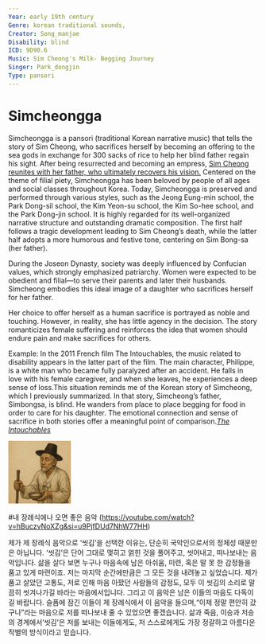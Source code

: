 ```yaml
---
Year: early 19th century 
Genre: korean traditional sounds, 
Creator: Song_manjae
Disability: blind
ICD: 9D90.6
Music: Sim Cheong's Milk- Begging Journey
Singer: Park_dongjin
Type: pansori
---
```


# Simcheongga

Simcheongga is a pansori (traditional Korean narrative music) that tells the story of Sim Cheong, who sacrifices herself by becoming an offering to the sea gods in exchange for 300 sacks of rice to help her blind father regain his sight. After being resurrected and becoming an empress, [Sim Cheong reunites with her father, who ultimately recovers his vision.](https://youtu.be/LrMb2ixf9Eo?si=JtzqMrJYllSxg_rx)
Centered on the theme of filial piety, Simcheongga has been beloved by people of all ages and social classes throughout Korea.
Today, Simcheongga is preserved and performed through various styles, such as the Jeong Eung-min school, the Park Dong-sil school, the Kim Yeon-su school, the Kim So-hee school, and the Park Dong-jin school.
It is highly regarded for its well-organized narrative structure and outstanding dramatic composition.
The first half follows a tragic development leading to Sim Cheong’s death, while the latter half adopts a more humorous and festive tone, centering on Sim Bong-sa (her father).

During the Joseon Dynasty, society was deeply influenced by Confucian values, which strongly emphasized patriarchy. Women were expected to be obedient and filial—to serve their parents and later their husbands. Simcheong embodies this ideal image of a daughter who sacrifices herself for her father.

Her choice to offer herself as a human sacrifice is portrayed as noble and touching. However, in reality, she has little agency in the decision. The story romanticizes female suffering and reinforces the idea that women should endure pain and make sacrifices for others.

Example: In the 2011 French film The Intouchables, the music related to disability appears in the latter part of the film. The main character, Philippe, is a white man who became fully paralyzed after an accident. He falls in love with his female caregiver, and when she leaves, he experiences a deep sense of loss.This situation reminds me of the Korean story of Simcheong, which I previously summarized. In that story, Simcheong’s father, Simbongsa, is blind. He wanders from place to place begging for food in order to care for his daughter. The emotional connection and sense of sacrifice in both stories offer a meaningful point of comparison.[*The lntouchables*](kim_naeun.md)


<img src="./ahn_ryeogyeong_img.png.PNG" alt="description" style="width: 25%;" />




#내 장례식에나 오면 좋은 음악 (https://youtube.com/watch?v=hBuczvNoXZg&si=u9PjfDUd7NhW77HH)

제가 제 장례식 음악으로 ‘씻김’을 선택한 이유는, 단순히 국악인으로서의 정체성 때문만은 아닙니다. ‘씻김’은 단어 그대로 맺히고 얽힌 것을 풀어주고, 씻어내고, 떠나보내는 음악입니다.
삶을 살다 보면 누구나 마음속에 남은 아쉬움, 미련, 혹은 말 못 한 감정들을 품고 있게 마련이죠. 저는 마지막 순간에만큼은 그 모든 것을 내려놓고 싶었습니다. 제가 품고 살았던 고통도, 저로 인해 마음 아팠던 사람들의 감정도, 모두 이 씻김의 소리로 말끔히 씻겨나가길 바라는 마음에서입니다.
그리고 이 음악은 남은 이들의 마음도 다독이길 바랍니다. 슬픔에 잠긴 이들이 제 장례식에서 이 음악을 들으며,“이제 정말 편안히 갔구나”라는 마음으로 저를 떠나보내 줄 수 있었으면 좋겠습니다.
삶과 죽음, 이승과 저승의 경계에서‘씻김’은 저를 보내는 이들에게도, 저 스스로에게도 가장 정갈하고 아름다운 작별의 방식이라고 믿습니다.
